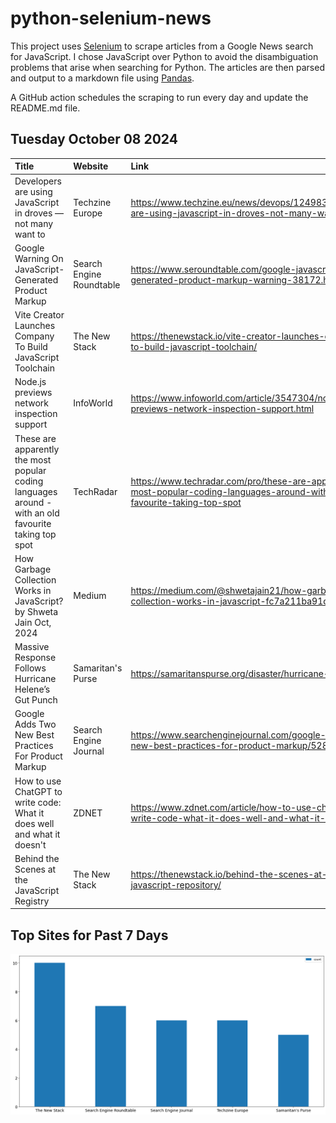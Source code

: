 # python-selenium-news

This project uses [Selenium](https://www.seleniumhq.org/) to scrape articles from a Google News search for JavaScript.
I chose JavaScript over Python to avoid the disambiguation problems that arise when searching for Python.
The articles are then parsed and output to a markdown file using [Pandas](https://pandas.pydata.org/).

A GitHub action schedules the scraping to run every day and update the README.md file.

## Tuesday October 08 2024


| Title                                                                                                 | Website                  | Link                                                                                                                              |
|:------------------------------------------------------------------------------------------------------|:-------------------------|:----------------------------------------------------------------------------------------------------------------------------------|
| Developers are using JavaScript in droves — not many want to                                          | Techzine Europe          | https://www.techzine.eu/news/devops/124983/developers-are-using-javascript-in-droves-not-many-want-to/                            |
| Google Warning On JavaScript-Generated Product Markup                                                 | Search Engine Roundtable | https://www.seroundtable.com/google-javascript-generated-product-markup-warning-38172.html                                        |
| Vite Creator Launches Company To Build JavaScript Toolchain                                           | The New Stack            | https://thenewstack.io/vite-creator-launches-company-to-build-javascript-toolchain/                                               |
| Node.js previews network inspection support                                                           | InfoWorld                | https://www.infoworld.com/article/3547304/node-js-previews-network-inspection-support.html                                        |
| These are apparently the most popular coding languages around - with an old favourite taking top spot | TechRadar                | https://www.techradar.com/pro/these-are-apparently-the-most-popular-coding-languages-around-with-an-old-favourite-taking-top-spot |
| How Garbage Collection Works in JavaScript?  by Shweta Jain  Oct, 2024                                | Medium                   | https://medium.com/@shwetajain21/how-garbage-collection-works-in-javascript-fc7a211ba91d                                          |
| Massive Response Follows Hurricane Helene’s Gut Punch                                                 | Samaritan's Purse        | https://samaritanspurse.org/disaster/hurricane-helene/                                                                            |
| Google Adds Two New Best Practices For Product Markup                                                 | Search Engine Journal    | https://www.searchenginejournal.com/google-adds-two-new-best-practices-for-product-markup/528917/                                 |
| How to use ChatGPT to write code: What it does well and what it doesn't                               | ZDNET                    | https://www.zdnet.com/article/how-to-use-chatgpt-to-write-code-what-it-does-well-and-what-it-doesnt/                              |
| Behind the Scenes at the JavaScript Registry                                                          | The New Stack            | https://thenewstack.io/behind-the-scenes-at-the-javascript-repository/                                                            |
## Top Sites for Past 7 Days

![Graph of Top Sites](https://raw.githubusercontent.com/dan-mba/python-selenium-news/main/last-week.png)
